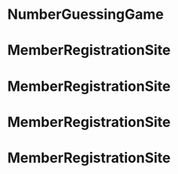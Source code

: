 # NumberGuessingGame
# MemberRegistrationSite
# MemberRegistrationSite
# MemberRegistrationSite
# MemberRegistrationSite
